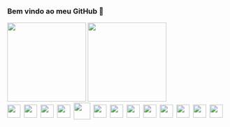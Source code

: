 ### Bem vindo ao meu GitHub 👋

<div>
  <img height="180em" src="https://github-readme-stats.vercel.app/api?username=rangelkohei&show_icons=true&theme=dark"/>
  <img height="180em" src="https://github-readme-stats.vercel.app/api/top-langs/?username=anuraghazra&layout=compact&theme=dark"/>
</div>

<div>
    <img align="center" height="30px" src="https://cdn.jsdelivr.net/gh/devicons/devicon/icons/html5/html5-original.svg"/>&nbsp;
    <img align="center" height="30px" src="https://cdn.jsdelivr.net/gh/devicons/devicon/icons/css3/css3-original.svg"/>&nbsp;
    <img align="center" height="30px" src="https://cdn.jsdelivr.net/gh/devicons/devicon/icons/javascript/javascript-plain.svg"/>&nbsp;
    <img align="center" height="30px" src="https://cdn.jsdelivr.net/gh/devicons/devicon/icons/vuejs/vuejs-original.svg"/>&nbsp;
    <img align="center" height="38px" src="https://cdn.jsdelivr.net/gh/devicons/devicon/icons/php/php-plain.svg"/>&nbsp;
    <img align="center" height="30px" src="aaaaaaaaa"/>&nbsp;
    <img align="center" height="30px" src="aaaaaaaaa"/>&nbsp;
    <img align="center" height="30px" src="aaaaaaaaa"/>&nbsp;
    <img align="center" height="30px" src="aaaaaaaaa"/>&nbsp;
    <img align="center" height="30px" src="aaaaaaaaa"/>&nbsp;
    <img align="center" height="30px" src="aaaaaaaaa"/>&nbsp;
    <img align="center" height="30px" src="aaaaaaaaa"/>&nbsp;
    <img align="center" height="30px" src="aaaaaaaaa"/>&nbsp;
</div>
